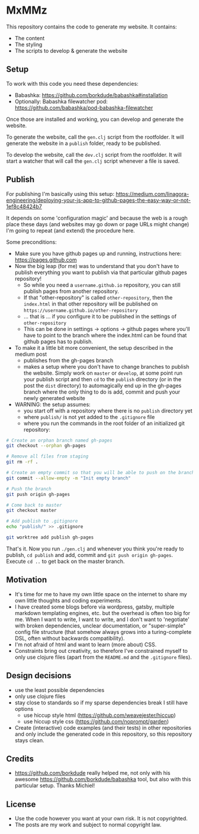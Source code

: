 # MxMMz

This repository contains the code to generate my website. It contains:

- The content
- The styling
- The scripts to develop & generate the website

## Setup

To work with this code you need these dependencies:

- Babashka: https://github.com/borkdude/babashka#installation
- Optionally: Babashka filewatcher pod:
  https://github.com/babashka/pod-babashka-filewatcher

Once those are installed and working, you can develop and generate the website.

To generate the website, call the `gen.clj` script from the rootfolder. It will
generate the website in a `publish` folder, ready to be published.

To develop the website, call the `dev.clj` script from the rootfolder. It will
start a watcher that will call the `gen.clj` script whenever a file is saved.

## Publish

For publishing I'm basically using this setup:
https://medium.com/linagora-engineering/deploying-your-js-app-to-github-pages-the-easy-way-or-not-1ef8c48424b7

It depends on some 'configuration magic' and because the web is a rough place
these days (and websites may go down or page URLs might change) I'm going to
repeat (and extend) the procedure here.

Some preconditions:

- Make sure you have github pages up and running, instructions here:
  https://pages.github.com
- Now the big leap (for me) was to understand that you don't have to publish
  everything you want to publish via that particular github pages repository!
  - So while you need a `username.github.io` repository, you can still publish
    pages from another repository.
  - If that "other-repository" is called `other-repository`, then the
    `index.html` in that other repository will be published on
    `https://username.github.io/other-repository`
  - ... that is ... if you configure it to be published in the settings of
    `other-repository`
  - This can be done in settings -> options -> github pages where you'll have to
    point to the branch where the index.html can be found that github pages has
    to publish.
- To make it a little bit more convenient, the setup described in the medium
  post
  - publishes from the gh-pages branch
  - makes a setup where you don't have to change branches to publish the
    website. Simply work on `master` or `develop`, at some point run your
    publish script and then `cd` to the `publish` directory (or in the post the
    `dist` directory) to automagically end up in the gh-pages branch where the
    only thing to do is add, commit and push your newly generated website
- WARNING: the setup assumes:
  - you start off with a repository where there is no `publish` directory yet
  - where `publish/` is not yet added to the `.gitignore` file
  - where you run the commands in the root folder of an initialized git
    repository:

``` bash
# Create an orphan branch named gh-pages
git checkout --orphan gh-pages

# Remove all files from staging
git rm -rf .

# Create an empty commit so that you will be able to push on the branch next
git commit --allow-empty -m "Init empty branch"

# Push the branch
git push origin gh-pages

# Come back to master
git checkout master

# Add publish to .gitignore
echo "publish/" >> .gitignore

git worktree add publish gh-pages
```

That's it. Now you run `./gen.clj` and whenever you think you're ready to
publish, `cd publish` and add, commit and `git push origin gh-pages`. Execute
`cd ..` to get back on the master branch.

## Motivation

- It's time for me to have my own little space on the internet to share my own
  little thoughts and coding experiments.
- I have created some blogs before via wordpress, gatsby, multiple markdown
  templating engines, etc. but the overhead is often too big for me. When I want
  to write, I want to write, and I don't want to 'negotiate' with broken
  dependencies, unclear documentation, or "super-simple" config file structure
  (that somehow always grows into a turing-complete DSL, often without backwards
  compatibility).
- I'm not afraid of html and want to learn (more about) CSS.
- Constraints bring out creativity, so therefore I've constrained myself to only
  use clojure files (apart from the `README.md` and the `.gitignore` files).

## Design decisions

- use the least possible dependencies
- only use clojure files
- stay close to standards so if my sparse dependencies break I still have
  options
  - use hiccup style html (https://github.com/weavejester/hiccup)
  - use hiccup style css (https://github.com/noprompt/garden)
- Create (interactive) code examples (and their tests) in other repositories and
  only include the generated code in this repository, so this repository stays
  clean.

## Credits

- https://github.com/borkdude really helped me, not only with his awesome
  https://github.com/borkdude/babashka tool, but also with this particular
  setup. Thanks Michiel!

## License

- Use the code however you want at your own risk. It is not copyrighted.
- The posts are my work and subject to normal copyright law.

